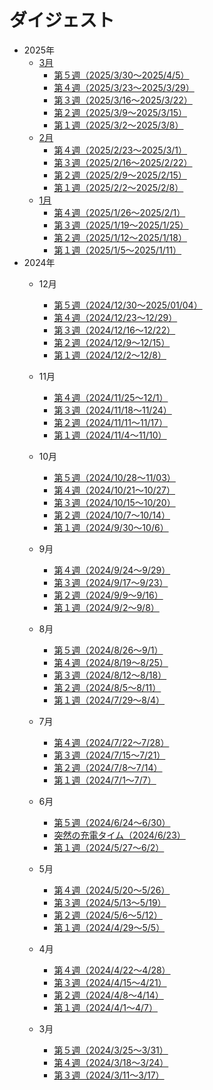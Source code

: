 # ダイジェスト
- 2025年
  - [3月](https://zenn.dev/tatsukiyoshi/articles/48fed28f88451a)
    - [第５週（2025/3/30～2025/4/5）](https://zenn.dev/tatsukiyoshi/articles/ac06f0e031cda7)
    - [第４週（2025/3/23～2025/3/29）](https://zenn.dev/tatsukiyoshi/articles/cdf3415487fac8)
    - [第３週（2025/3/16～2025/3/22）](https://zenn.dev/tatsukiyoshi/articles/3b57e4ca1db456)
    - [第２週（2025/3/9～2025/3/15）](https://zenn.dev/tatsukiyoshi/articles/8c3efc852cb590)
    - [第１週（2025/3/2～2025/3/8）](https://zenn.dev/tatsukiyoshi/articles/846747df7ae1bf)
  - [2月](https://zenn.dev/tatsukiyoshi/articles/de86867cff3bf7)
    - [第４週（2025/2/23～2025/3/1）](https://zenn.dev/tatsukiyoshi/articles/5a130c0af4373e)
    - [第３週（2025/2/16～2025/2/22）](https://zenn.dev/tatsukiyoshi/articles/3ca77a7029b5bd)
    - [第２週（2025/2/9～2025/2/15）](https://zenn.dev/tatsukiyoshi/articles/2b0dab1693ba32)
    - [第１週（2025/2/2～2025/2/8）](https://zenn.dev/tatsukiyoshi/articles/33948f6f81be6c)
  - [1月](https://zenn.dev/tatsukiyoshi/articles/7d2b99c4180347)
    - [第４週（2025/1/26～2025/2/1）](https://zenn.dev/tatsukiyoshi/articles/2101d480413ee2)
    - [第３週（2025/1/19～2025/1/25）](https://zenn.dev/tatsukiyoshi/articles/f4305b2895eafa)
    - [第２週（2025/1/12～2025/1/18）](https://zenn.dev/tatsukiyoshi/articles/07af1ff37b5b07)
    - [第１週（2025/1/5～2025/1/11）](https://zenn.dev/tatsukiyoshi/articles/84c4ea56ccb5bb)
- 2024年
  - 12月
    - [第５週（2024/12/30～2025/01/04）](https://zenn.dev/tatsukiyoshi/articles/f6ecbca2728202)
    - [第４週（2024/12/23～12/29）](https://zenn.dev/tatsukiyoshi/articles/44b52a73607999)
    - [第３週（2024/12/16～12/22）](https://zenn.dev/tatsukiyoshi/articles/137b5f277afb88)
    - [第２週（2024/12/9～12/15）](https://zenn.dev/tatsukiyoshi/articles/a1023363452f87)
    - [第１週（2024/12/2～12/8）](https://note.com/taishow2020/n/n5e41614dce2c)
  - 11月
    - [第４週（2024/11/25～12/1）](https://note.com/taishow2020/n/n312b50cfbc72)
    - [第３週（2024/11/18～11/24）](https://note.com/taishow2020/n/n80147abdbc1e)
    - [第２週（2024/11/11～11/17）](https://note.com/taishow2020/n/na77bc5c54340)
    - [第１週（2024/11/4～11/10）](https://note.com/taishow2020/n/n83db7eef3b7f)
  - 10月
    - [第５週（2024/10/28～11/03）](https://note.com/taishow2020/n/ne01cbf8a80e3)
    - [第４週（2024/10/21～10/27）](https://note.com/taishow2020/n/n332cf0bbd7c9)
    - [第３週（2024/10/15～10/20）](https://note.com/taishow2020/n/n256f74c724ff)
    - [第２週（2024/10/7～10/14）](https://note.com/taishow2020/n/n988fdab26133)
    - [第１週（2024/9/30～10/6）](https://note.com/taishow2020/n/n0079e465ebae)

  - 9月
    - [第４週（2024/9/24～9/29）](https://note.com/taishow2020/n/naf647b1181ab)
    - [第３週（2024/9/17～9/23）](https://note.com/taishow2020/n/ndd1f511ea8dd)
    - [第２週（2024/9/9～9/16）](https://note.com/taishow2020/n/n69588d7b6972)
    - [第１週（2024/9/2～9/8）](https://note.com/taishow2020/n/n24e062e3d208)

  - 8月
    - [第５週（2024/8/26～9/1）](https://note.com/taishow2020/n/n6ceacc4c2ce5)
    - [第４週（2024/8/19～8/25）](https://note.com/taishow2020/n/n2d82d2ab2efe)
    - [第３週（2024/8/12～8/18）](https://note.com/taishow2020/n/n1c07dc882dba)
    - [第２週（2024/8/5～8/11）](https://note.com/taishow2020/n/ne117ba78f542)
    - [第１週（2024/7/29～8/4）](https://note.com/taishow2020/n/n86f2c0db40f3)
  - 7月  
    - [第４週（2024/7/22～7/28）](https://note.com/taishow2020/n/n42130b512659)
    - [第３週（2024/7/15～7/21）](https://note.com/taishow2020/n/ndfdf8cf32cb9)
    - [第２週（2024/7/8～7/14）](https://note.com/taishow2020/n/n46c7250f2a6f)
    - [第１週（2024/7/1～7/7）](https://note.com/taishow2020/n/n7e017b1cfcbf)
  - 6月
    - [第５週（2024/6/24～6/30）](https://note.com/taishow2020/n/n15c710629c86)
    - [突然の充電タイム（2024/6/23）](https://note.com/taishow2020/n/n632d4310f0fc)
    - [第１週（2024/5/27～6/2）](https://note.com/taishow2020/n/n0f9d50a873bd)
  - 5月
    - [第４週（2024/5/20～5/26）](https://note.com/taishow2020/n/ncccfe63af8f3)
    - [第３週（2024/5/13～5/19）](https://note.com/taishow2020/n/n3e5c83f6130a)
    - [第２週（2024/5/6～5/12）](https://note.com/taishow2020/n/n9637af4cb020)
    - [第１週（2024/4/29～5/5）](https://note.com/taishow2020/n/n96df21872cf3)
  - 4月
    - [第４週（2024/4/22～4/28）](https://note.com/taishow2020/n/n32576806941d)
    - [第３週（2024/4/15～4/21）](https://note.com/taishow2020/n/nf8d7db72432c)
    - [第２週（2024/4/8～4/14）](https://note.com/taishow2020/n/nbdee027ec3f4)
    - [第１週（2024/4/1～4/7）](https://note.com/taishow2020/n/n6b658c6cfe75)
  - 3月
    - [第５週（2024/3/25～3/31）](https://note.com/taishow2020/n/ne6dade977146)
    - [第４週（2024/3/18～3/24）](https://note.com/taishow2020/n/n0aa1d7326546)
    - [第３週（2024/3/11～3/17）](https://note.com/taishow2020/n/n524826153c94)
